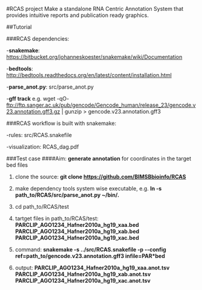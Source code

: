 
#RCAS project
Make a standalone RNA Centric Annotation System that provides intuitive reports and publication ready graphics.

##Tutorial

###RCAS dependencies:

-**snakemake**: https://bitbucket.org/johanneskoester/snakemake/wiki/Documentation

-**bedtools**:
http://bedtools.readthedocs.org/en/latest/content/installation.html

-**parse_anot.py**: src/parse_anot.py

-**gff track** e.g.  wget -qO- ftp://ftp.sanger.ac.uk/pub/gencode/Gencode_human/release_23/gencode.v23.annotation.gff3.gz     | gunzip > gencode.v23.annotation.gff3

###RCAS workflow is built with snakemake:

-rules: src/RCAS.snakefile

-visualization: RCAS_dag.pdf

###Test case
####Aim: **generate annotation** for coordinates in the target bed files

1. clone the source: **git clone https://github.com/BIMSBbioinfo/RCAS**

2. make dependency tools system wise executable, e.g. **ln -s path_to/RCAS/src/parse_anot.py ~/bin/.**

3. cd path_to/RCAS/test

4. tartget files in path_to/RCAS/test: **PARCLIP_AGO1234_Hafner2010a_hg19_xaa.bed  PARCLIP_AGO1234_Hafner2010a_hg19_xab.bed  PARCLIP_AGO1234_Hafner2010a_hg19_xac.bed** 

5. command: **snakemake -s ../src/RCAS.snakefile -p --config ref=path_to/gencode.v23.annotation.gff3 infile=PAR*bed**

6. output: **PARCLIP_AGO1234_Hafner2010a_hg19_xaa.anot.tsv  PARCLIP_AGO1234_Hafner2010a_hg19_xab.anot.tsv  PARCLIP_AGO1234_Hafner2010a_hg19_xac.anot.tsv**





    
